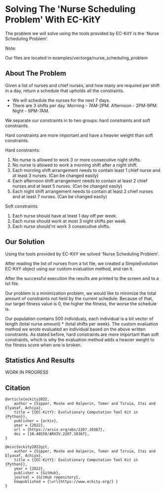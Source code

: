 # Solving The 'Nurse Scheduling Problem' With EC-KitY 
The problem we will solve using the tools provided by EC-KitY is the 'Nurse Scheduling Problem'.

Note:

Our files are located in examples/vectorga/nurse_scheduling_problem

## About The Problem
Given a list of nurses and chief nurses, and how many are required per shift in a day, return a schedule that upholds all the constraints.
* We will schedule the nurses for the next 7 days.
* There are 3 shifts per day. Morning - 7AM-2PM. Afternoon - 2PM-9PM. Night - 9PM-7AM.

We separate our constraints in to two groups: hard constraints and soft constraints.

Hard constraints are more important and have a heavier weight than soft constraints.

Hard constraints:
1. No nurse is allowed to work 3 or more consecutive night shifts.
2. No nurse is allowed to work a morning shift after a night shift.
3. Each morning shift arrangement needs to contain least 1 chief nurse and at least 3 nurses. (Can be changed easily)
4. Each afternoon shift arrangement  needs to contain at least 2 chief nurses and at least 5 nurses. (Can be changed easily)
5. Each night shift arrangement  needs to contain at least 2 chief nurses and at least 7 nurses. (Can be changed easily)

Soft constraints:
1. Each nurse should have at least 1 day off per week.
2. Each nurse should work at most 3 night shifts per week.
3. Each nurse should'nt work 3 consecutive shifts.

## Our Solution
Using the tools provided by EC-KitY we solved 'Nurse Scheduling Problem'.

After reading the list of nurses from a txt file, we created a SimpleEvolution EC-KitY object using our custom evaluation method, and ran it.

After the successful execution the results are printed to the screen and to a txt file.

Our problem is a minimization problem, we would like to minimize the total amount of constraints not held by the current schedule. Because of that, our target fitness value is 0, the higher the fitness, the worse the schedule is.

Our population contains 500 individuals, each individual is a bit vector of length (total nurse amount) * (total shifts per week). The custom evaluation method we wrote evaluated an individual based on the above written constraints. As stated before, hard constraints are more important than soft constraints, which is why the evaluation method adds a heavier weight to the fitness score when one is broken.

## Statistics And Results
WORK IN PROGRESS


## Citation

```
@article{eckity2022,
    author = {Sipper, Moshe and Halperin, Tomer and Tzruia, Itai and  Elyasaf, Achiya},
    title = {{EC-KitY}: Evolutionary Computation Tool Kit in {Python}},
    publisher = {arXiv},
    year = {2022},
    url = {https://arxiv.org/abs/2207.10367},
    doi = {10.48550/ARXIV.2207.10367},
}

@misc{eckity2022git,
    author = {Sipper, Moshe and Halperin, Tomer and Tzruia, Itai and  Elyasaf, Achiya},
    title = {{EC-KitY}: Evolutionary Computation Tool Kit in {Python}},
    year = {2022},
    publisher = {GitHub},
    journal = {GitHub repository},
    howpublished = {\url{https://www.eckity.org/} }
}

```
